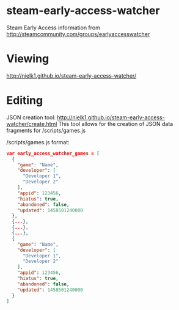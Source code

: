 # steam-early-access-watcher
Steam Early Access information from http://steamcommunity.com/groups/earlyaccesswatcher

# Viewing
http://nielk1.github.io/steam-early-access-watcher/

# Editing
JSON creation tool: http://nielk1.github.io/steam-early-access-watcher/create.html
This tool allows for the creation of JSON data fragments for /scripts/games.js

/scripts/games.js format:
```json
var early_access_watcher_games = [
  {
    "game": "Name",
    "developer": [
      "Developer 1",
      "Developer 2"
    ],
    "appid": 123456,
    "hiatus": true,
    "abandoned": false,
    "updated": 1458501240000
  },
  {...},
  {...},
  {...},
  {
    "game": "Name",
    "developer": [
      "Developer 1",
      "Developer 2"
    ],
    "appid": 123456,
    "hiatus": true,
    "abandoned": false,
    "updated": 1458501240000
  }
]
```
